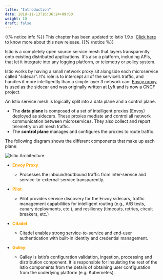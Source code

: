 ```yaml
---
title: "Introduction"
date: 2018-11-13T16:36:24+09:00
weight: 10
draft: false
---
```


{{% notice info %}}
This chapter has been updated to Istio 1.9.x.
[Click here](https://istio.io/latest/news/releases/1.9.x/) to know more about this new release.
{{% /notice %}}

Istio is a completely open source service mesh that layers transparently onto existing distributed applications. It's also a platform, including APIs, that let it integrate into any logging platform, or telemetry or policy system.

Istio works by having a small network proxy sit alongside each microservice called "sidecar".
It's role is to intercept all of the service’s traffic, and handles it more intelligently than a simple layer 3 network can. [Envoy proxy](https://www.envoyproxy.io/) is used as the sidecar and was originally written at Lyft and is now a CNCF project.

An Istio service mesh is logically split into a data plane and a control plane.

* The **data plane** is composed of a set of intelligent proxies (Envoy) deployed as sidecars. These proxies mediate and control all network communication between microservices. They also collect and report telemetry on all mesh traffic.
* The **control plane** manages and configures the proxies to route traffic.

The following diagram shows the different components that make up each plane:

![Istio Architecture](/images/istio/istio_architecture.svg)

* <span style="color:orange">**Envoy Proxy**</span>
  * Processes the inbound/outbound traffic from inter-service and service-to-external-service transparently.

* <span style="color:orange">**Pilot**</span>
  * Pilot provides service discovery for the Envoy sidecars, traffic management capabilities for intelligent routing (e.g., A/B tests, canary deployments, etc.), and resiliency (timeouts, retries, circuit breakers, etc.)

* <span style="color:orange">**Citadel**</span>
  * [Citadel](https://istio.io/docs/concepts/security/) enables strong service-to-service and end-user authentication with built-in identity and credential management.
  
* <span style="color:orange">**Galley**</span>
  * Galley is Istio’s configuration validation, ingestion, processing and distribution component. It is responsible for insulating the rest of the Istio components from the details of obtaining user configuration from the underlying platform (e.g. Kubernetes).
